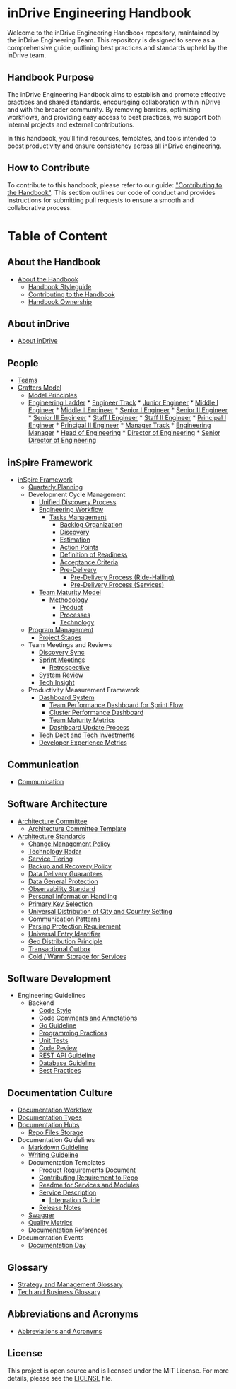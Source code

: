 # inDrive Engineering Handbook

Welcome to the inDrive Engineering Handbook repository, maintained by the inDrive Engineering Team. This repository is designed to serve as a comprehensive guide, outlining best practices and standards upheld by the inDrive team.


## Handbook Purpose

The inDrive Engineering Handbook aims to establish and promote effective practices and shared standards, encouraging collaboration within inDrive and with the broader community. By removing barriers, optimizing workflows, and providing easy access to best practices, we support both internal projects and external contributions.

In this handbook, you'll find resources, templates, and tools intended to boost productivity and ensure consistency across all inDrive engineering.


## How to Contribute

To contribute to this handbook, please refer to our guide: ["Contributing to the Handbook"](./docs/about-handbook/handbook-contributing.md). This section outlines our code of conduct and provides instructions for submitting pull requests to ensure a smooth and collaborative process.


# Table of Content


## About the Handbook

* [About the Handbook](./docs/about-handbook/about-handbook.md)
    * [Handbook Styleguide](./docs/about-handbook/handbook-styleguide.md)
    * [Contributing to the Handbook](./docs/about-handbook/handbook-contributing.md)
    * [Handbook Ownership](./docs/about-handbook/ownership.md)


## About inDrive

* [About inDrive](./docs/company/about-indrive.md)


## People

* [Teams](./docs/people/team-types.md)
* [Crafters Model](./docs/people/crafters/the-crafters-model.md)
    * [Model Principles](./docs/people/crafters/model-principles.md)
    * [Engineering Ladder](./docs/people/crafters/ladders)
            * [Engineer Track](./docs/people/crafters/ladders/engineer-track.md)
                * [Junior Engineer](./docs/people/crafters/ladders/engineer-track/junior-engineer.md)
                * [Middle I Engineer](./docs/people/crafters/ladders/engineer-track/middle-i-engineer.md)
                * [Middle II Engineer](./docs/people/crafters/ladders/engineer-track/middle-ii-engineer.md)
                * [Senior I Engineer](./docs/people/crafters/ladders/engineer-track/senior-i-engineer.md)
                * [Senior II Engineer](./docs/people/crafters/ladders/engineer-track/senior-ii-engineer.md)
                * [Senior III Engineer](./docs/people/crafters/ladders/engineer-track/senior-iii-engineer.md)
                * [Staff I Engineer](./docs/people/crafters/ladders/engineer-track/staff-i-engineer.md)
                * [Staff II Engineer](./docs/people/crafters/ladders/engineer-track/staff-ii-engineer.md)
                * [Principal I Engineer](./docs/people/crafters/ladders/engineer-track/principal-i-engineer.md)
                * [Principal II Engineer](./docs/people/crafters/ladders/engineer-track/principal-ii-engineer.md)
            * [Manager Track](./docs/people/crafters/ladders/manager-track.md)
                * [Engineering Manager](./docs/people/crafters/ladders/manager-track/engineering-manager.md)
                * [Head of Engineering](./docs/people/crafters/ladders/manager-track/head-of-engineering.md)
                * [Director of Engineering](./docs/people/crafters/ladders/manager-track/director-of-engineering.md)
                * [Senior Director of Engineering](./docs/people/crafters/ladders/manager-track/senior-engineering-manager.md)


## inSpire Framework

* [inSpire Framework](./docs/strategy-and-management/inspire-overview.md)
    * [Quarterly Planning](./docs/strategy-and-management/quarterly-planning.md)
    * Development Cycle Management
        * [Unified Discovery Process](./docs/strategy-and-management/product-process.md)
        * [Engineering Workflow](./docs/strategy-and-management/engineering-workflow.md)
            * [Tasks Management](./docs/strategy-and-management/engineering-workflow.md)
                * [Backlog Organization](./docs/strategy-and-management/backlog-organization.md)
                * [Discovery](./docs/strategy-and-management/discovery.md)
                * [Estimation](./docs/strategy-and-management/task-estimation.md)
                * [Action Points](./docs/strategy-and-management/action-points.md)
                * [Definition of Readiness](./docs/strategy-and-management/dor.md)
                * [Acceptance Criteria](./docs/strategy-and-management/acceptance-criteria.md)
                * [Pre-Delivery](./docs/strategy-and-management/pre-delivery.md)
                    * [Pre-Delivery Process (Ride-Hailing)](./docs/strategy-and-management/pre-delivery-process-rh.md)
                    * [Pre-Delivery Process (Services)](./docs/strategy-and-management/pre-delivery-services.md)
        * [Team Maturity Model](./docs/strategy-and-management/team-maturity-model/tmm-intro.md)
            * [Methodology](./docs/strategy-and-management/team-maturity-model/tmm-methodology.md)
                * [Product](./docs/strategy-and-management/team-maturity-model/product.md)
                * [Processes](./docs/strategy-and-management/team-maturity-model/process.md)
                * [Technology](./docs/strategy-and-management/team-maturity-model/tech.md)
    * [Program Management](./docs/strategy-and-management/program-management.md)
        * [Project Stages](./docs/strategy-and-management/program-and-project-stages.md)
    * Team Meetings and Reviews
        * [Discovery Sync](./docs/strategy-and-management/discovery-sync.md)
        * [Sprint Meetings](./docs/strategy-and-management/product-team-meetings.md)
            * [Retrospective](./docs/strategy-and-management/retrospective.md)
        * [System Review](./docs/strategy-and-management/system-review.md)
        * [Tech Insight](./docs/strategy-and-management/tech-insight.md)
    * Productivity Measurement Framework
        * [Dashboard System](./docs/strategy-and-management/productivity-measurement-framework/processpractice-dashboard-system.md)
            * [Team Performance Dashboard for Sprint Flow](./docs/strategy-and-management/productivity-measurement-framework/team-performance-dashboard-for-sprint-flow.md)
            * [Cluster Performance Dashboard](./docs/strategy-and-management/productivity-measurement-framework/cluster-performance-dashboard.md)
            * [Team Maturity Metrics](./docs/strategy-and-management/productivity-measurement-framework/tmm-metrics.md)
            * [Dashboard Update Process](./docs/strategy-and-management/productivity-measurement-framework/update-process.md)
        * [Tech Debt and Tech Investments](./docs/strategy-and-management/productivity-measurement-framework/tech-debt-tech-investments.md)
        * [Developer Experience Metrics](./docs/strategy-and-management/productivity-measurement-framework/devex-metrics.md)


## Communication

* [Communication](./docs/communication/communication.md)


## Software Architecture

* [Architecture Committee](./docs/software-architecture/architecture-committee.md)
    * [Architecture Committee Template](./docs/software-architecture/architecture-committee-template.md)
* [Architecture Standards](./docs/software-architecture/adr)
    * [Change Management Policy](./docs/software-architecture/change-management-policy.md)
    * [Technology Radar](./docs/software-architecture/technology-radar.md)
    * [Service Tiering](./docs/software-architecture/service-tiering.md)
    * [Backup and Recovery Policy](./docs/software-architecture/backup-and-recovery-policy.md)
    * [Data Delivery Guarantees](./docs/software-architecture/data-delivery-guarantees.md)
    * [Data General Protection](./docs/software-architecture/data-general-protection.md)
    * [Observability Standard](./docs/software-architecture/observability-standard.md)
    * [Personal Information Handling](./docs/software-architecture/personal-information-handling.md)
    * [Primary Key Selection](./docs/software-architecture/primary-key-selection.md)
    * [Universal Distribution of City and Country Setting](./docs/software-architecture/universal-distribution-of-city-and-country-settings.md)
    * [Communication Patterns](./docs/software-architecture/communication-primitives.md)
    * [Parsing Protection Requirement](./docs/software-architecture/parsing-protection-requirements.md)
    * [Universal Entry Identifier](./docs/software-architecture/universal-entity-identifier.md)
    * [Geo Distribution Principle](./docs/software-architecture/geo-distribution-principle.md)
    * [Transactional Outbox](./docs/software-architecture/transactional-outbox.md)
    * [Cold / Warm Storage for Services](./docs/software-architecture/cold-warm-storage.md)


## Software Development

* Engineering Guidelines
    * Backend
        * [Code Style](./docs/software-development/dev/guidelines/backend/code-style.md)
        * [Code Comments and Annotations](./docs/software-development/dev/guidelines/backend/go-guideline-comments.md)
        * [Go Guideline](./docs/software-development/dev/guidelines/backend/go-guideline.md)
        * [Programming Practices](./docs/software-development/dev/guidelines/backend/programming-practices.md)
        * [Unit Tests](./docs/software-development/dev/guidelines/backend/testing.md)
        * [Code Review](./docs/software-development/dev/guidelines/backend/code-review.md)
        * [REST API Guideline](./docs/software-development/dev/guidelines/backend/api-guideline.md)
        * [Database Guideline](./docs/software-development/dev/guidelines/backend/db-guideline.md)
        * [Best Practices](./docs/software-development/dev/guidelines/backend/best-practices.md)


## Documentation Culture

* [Documentation Workflow](./docs/documentation-culture/documentation-workflow.md)
* [Documentation Types](./docs/documentation-culture/documentation-types.md)
* [Documentation Hubs](./docs/documentation-culture/documentation-sources.md)
    * [Repo Files Storage](./docs/documentation-culture/repo-files-storage.md)
* Documentation Guidelines
    * [Markdown Guideline](./docs/documentation-culture/markdown-guideline.md)
    * [Writing Guideline](./docs/documentation-culture/writing-guideline.md)
    * Documentation Templates
        * [Product Requirements Document](https://indriver.atlassian.net/wiki/spaces/UXD/pages/1803452710/PRD+Templates+Library)
        * [Contributing Requirement to Repo](./docs/documentation-culture/contributing.md)
        * [Readme for Services and Modules](./docs/documentation-culture/readme.md)
        * [Service Description](./docs/documentation-culture/service-description.md)
            * [Integration Guide](./docs/documentation-culture/integrations.md)
        * [Release Notes](./docs/documentation-culture/release-notes.md)
    * [Swagger](./docs/documentation-culture/swagger.md)
    * [Quality Metrics](./docs/documentation-culture/documentation-quality-metrics.md)
    * [Documentation References](./docs/documentation-culture/references.md)
* Documentation Events
    * [Documentation Day](./docs/documentation-culture/documentation-day.md)


## Glossary

* [Strategy and Management Glossary](./docs/glossary/strategy-and-management-glossary.md)
* [Tech and Business Glossary](./docs/glossary/tech-business-glossary.md)

## Abbreviations and Acronyms
* [Abbreviations and Acronyms](./docs/abbreviations-and-acronyms.md)


## License

This project is open source and is licensed under the MIT License. For more details, please see the [LICENSE](LICENSE) file.

